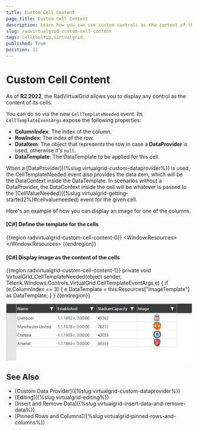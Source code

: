 ```yaml
---
title: Custom Cell Content
page_title: Custom Cell Content
description: Learn how you can use custom controls as the content of the RadVirtualGrid cells by specifying a custom DataTemplate.
slug: radvirtualgrid-custom-cell-content
tags: celltooltip,virtualgrid,
published: True
position: 11
---
```


# Custom Cell Content

As of **R2 2022**, the RadVirtualGrid allows you to display any control as the content of its cells.

You can do so via the new `CellTemplateNeeded` event. Its `CellTemplateEventArgs` expose the following properties:

* **ColumnIndex**: The index of the column.
* **RowIndex**: The index of the row.
* **DataItem**: The object that represents the row in case a **DataProvider** is used, otherwise it's `null`.
* **DataTemplate**: The DataTemplate to be applied for this cell.

When a [DataProvider]({%slug virtualgrid-custom-dataprovider%}) is used, the CellTemplateNeeded event also provides the data item, which will be the DataContext inside the DataTemplate. In scenarios without a DataProvider, the DataContext inside the cell will be whatever is passed to the [CellValueNeeded]({%slug virtualgrid-getting-started2%}#cellvalueneeded) event for the given cell. 

Here's an example of how you can display an image for one of the columns.

#### __[C#] Define the template for the cells__
{{region radvirtualgrid-custom-cell-content-0}}
    <Window.Resources>
        <DataTemplate x:Key="ImageTemplate">
            <!-- This example assumes the bound objects expose a public Image property
            which holds the path to the actual image -->
            <Image Source="{Binding Image}" />
        </DataTemplate>
    </Window.Resources>
{{endregion}}

#### __[C#] Display image as the content of the cells__
{{region radvirtualgrid-custom-cell-content-1}}
    private void VirtualGrid_CellTemplateNeeded(object sender, Telerik.Windows.Controls.VirtualGrid.CellTemplateEventArgs e)
    {
        if (e.ColumnIndex == 3)
        {
            e.DataTemplate = this.Resources["ImageTemplate"] as DataTemplate;
        }
    }
{{endregion}}

![Display image as the content of the cells](images/radvirtualgrid-features-custom-cell-content-1.png)
	
## See Also

* [Custom Data Provider]({%slug virtualgrid-custom-dataprovider%})
* [Editing]({%slug virtualgrid-editing%})
* [Insert and Remove Data]({%slug virtualgrid-insert-data-and-remove-data%})
* [Pinned Rows and Columns]({%slug virtualgrid-pinned-rows-and-columns%})